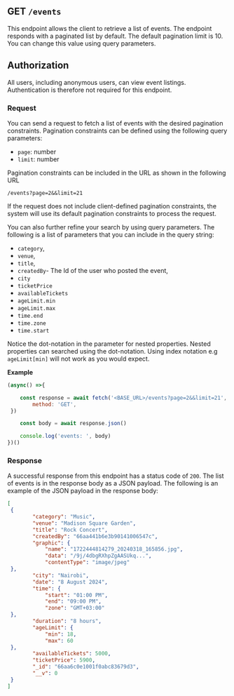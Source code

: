 ## GET `/events`

This endpoint allows the client to retrieve a list of events. The endpoint responds with a paginated list by default. The default pagination limit is 10. You can change this value using query parameters.


## Authorization
All users, including anonymous users, can view event listings. Authentication is therefore not required for this endpoint.

### Request
You can send a request to fetch a list of events with the desired pagination constraints. Pagination constraints can be defined using the following query parameters:

- `page`: number
- `limit`: number

Pagination constraints can be included in the URL as shown in the following URL

```t
/events?page=2&&limit=21
```

If the request does not include client-defined pagination constraints, the system will use its default pagination constraints to process the request.

You can also further refine your search by using query parameters. The following is a list of parameters that you can include in the query string:

- `category`, 
- `venue`, 
- `title`, 
- `createdBy`- The Id of the user who posted the event, 
- `city`
- `ticketPrice`
- `availableTickets`
- `ageLimit.min` 
- `ageLimit.max` 
- `time.end` 
- `time.zone`
- `time.start`

Notice the dot-notation in the parameter for nested properties. Nested properties can searched using the dot-notation. Using index notation e.g  `ageLimit[min]` will not work as you would expect.

**Example**

```javascript
(async() =>{

    const response = await fetch('<BASE_URL>/events?page=2&&limit=21', {
        method: 'GET',
 })

    const body = await response.json()

    console.log('events: ', body)
})()
 ```

### Response
A successful response from this endpoint has a status code of `200`. The list of events is in the response body as a JSON payload. The following is an example of the JSON payload in the response body:

```json
[
 {
        "category": "Music",
        "venue": "Madison Square Garden",
        "title": "Rock Concert",
        "createdBy": "66aa441b6e3b90141006547c",
        "graphic": {
            "name": "1722444814279_20240318_165856.jpg",
            "data": "/9j/4dbgRXhpZgAASUkq...",
            "contentType": "image/jpeg"
 },
        "city": "Nairobi",
        "date": "8 August 2024",
        "time": {
            "start": "01:00 PM",
            "end": "09:00 PM",
            "zone": "GMT+03:00"
 },
        "duration": "8 hours",
        "ageLimit": {
            "min": 18,
            "max": 60
 },
        "availableTickets": 5000,
        "ticketPrice": 5900,
        "_id": "66aa6c0e1001f0abc83679d3",
        "__v": 0
 }
]
```
